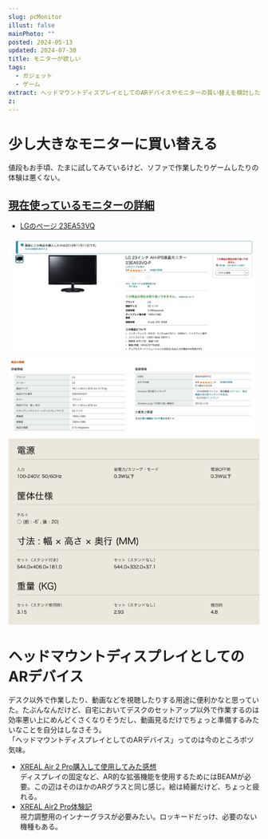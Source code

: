 ```yaml
---
slug: pcMonitor
illust: false
mainPhoto: ""
posted: 2024-05-13
updated: 2024-07-30
title: モニターが欲しい
tags:
  - ガジェット
  - ゲーム
extract: ヘッドマウントディスプレイとしてのARデバイスやモニターの買い替えを検討したメモ。
z:
---
```

# 少し大きなモニターに買い替える

値段もお手頃、たまに試してみているけど、ソファで作業したりゲームしたりの体験は悪くない。

## [現在使っているモニターの詳細](https://www.amazon.co.jp/gp/product/B00AYBHFYO/ref=ppx_yo_dt_b_search_asin_title?ie=UTF8&psc=1)

- [LGのページ 23EA53VQ](https://www.lg.com/jp/monitors/fhd-qhd/23ea53vq-p/)

![Amazonのスクリーンショット](../../images/goods/pcMonitor/01.png)

![Amazonのスクリーンショット](../../images/goods/pcMonitor/02.png)
![LGのスクリーンショット](../../images/goods/pcMonitor/03.png)
# ヘッドマウントディスプレイとしてのARデバイス

デスク以外で作業したり、動画などを視聴したりする用途に便利かなと思っていた。たぶんなんだけど、自宅においてデスクのセットアップ以外で作業するのは効率悪い上にめんどくさくなりそうだし、動画見るだけでちょっと準備するみたいなことを自分はしなさそう。  
「ヘッドマウントディスプレイとしてのARデバイス」ってのは今のところボツ気味。

- [XREAL Air 2 Pro購入して使用してみた感想](https://note.com/oka_yuji/n/n9b0b9c65f24c)  
  ディスプレイの固定など、AR的な拡張機能を使用するためにはBEAMが必要。この辺はそのほかのARグラスと同じ感じ。絵は綺麗だけど、ちょっと疲れる。
- [XREAL Air2 Pro体験記](https://note.com/play_tech/n/n9854ca6f61eb)  
  視力調整用のインナーグラスが必要みたい。ロッキードだっけ、必要のない機種もある。
